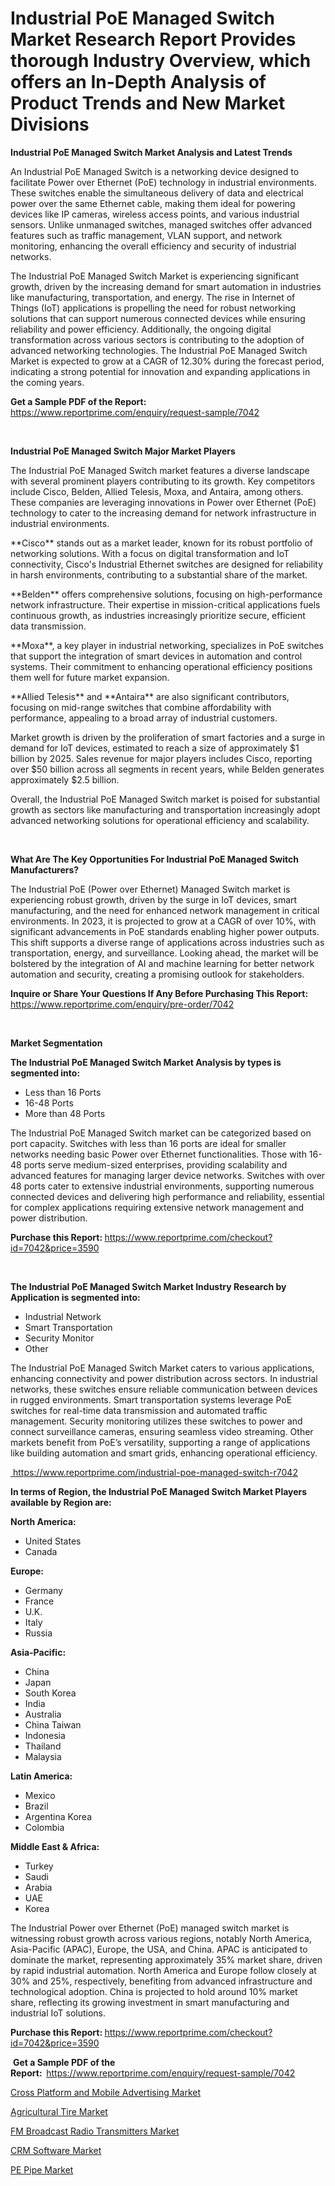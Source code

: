 <p><h1>Industrial PoE Managed Switch Market Research Report Provides thorough Industry Overview, which offers an In-Depth Analysis of Product Trends and New Market Divisions</h1></p><p><strong>Industrial PoE Managed Switch Market Analysis and Latest Trends</strong></p>
<p><p>An Industrial PoE Managed Switch is a networking device designed to facilitate Power over Ethernet (PoE) technology in industrial environments. These switches enable the simultaneous delivery of data and electrical power over the same Ethernet cable, making them ideal for powering devices like IP cameras, wireless access points, and various industrial sensors. Unlike unmanaged switches, managed switches offer advanced features such as traffic management, VLAN support, and network monitoring, enhancing the overall efficiency and security of industrial networks.</p><p>The Industrial PoE Managed Switch Market is experiencing significant growth, driven by the increasing demand for smart automation in industries like manufacturing, transportation, and energy. The rise in Internet of Things (IoT) applications is propelling the need for robust networking solutions that can support numerous connected devices while ensuring reliability and power efficiency. Additionally, the ongoing digital transformation across various sectors is contributing to the adoption of advanced networking technologies. The Industrial PoE Managed Switch Market is expected to grow at a CAGR of 12.30% during the forecast period, indicating a strong potential for innovation and expanding applications in the coming years.</p></p>
<p><strong>Get a Sample PDF of the Report:&nbsp;</strong> <a href="https://www.reportprime.com/enquiry/request-sample/7042?utm_campaign=83&utm_medium=2&utm_source=Github&utm_content=ia&utm_term=15112024&utm_id=industrial-poe-managed-switch">https://www.reportprime.com/enquiry/request-sample/7042</a></p>
<p>&nbsp;</p>
<p><strong>Industrial PoE Managed Switch Major Market Players</strong></p>
<p><p>The Industrial PoE Managed Switch market features a diverse landscape with several prominent players contributing to its growth. Key competitors include Cisco, Belden, Allied Telesis, Moxa, and Antaira, among others. These companies are leveraging innovations in Power over Ethernet (PoE) technology to cater to the increasing demand for network infrastructure in industrial environments.</p><p>**Cisco** stands out as a market leader, known for its robust portfolio of networking solutions. With a focus on digital transformation and IoT connectivity, Cisco's Industrial Ethernet switches are designed for reliability in harsh environments, contributing to a substantial share of the market.</p><p>**Belden** offers comprehensive solutions, focusing on high-performance network infrastructure. Their expertise in mission-critical applications fuels continuous growth, as industries increasingly prioritize secure, efficient data transmission.</p><p>**Moxa**, a key player in industrial networking, specializes in PoE switches that support the integration of smart devices in automation and control systems. Their commitment to enhancing operational efficiency positions them well for future market expansion.</p><p>**Allied Telesis** and **Antaira** are also significant contributors, focusing on mid-range switches that combine affordability with performance, appealing to a broad array of industrial customers.</p><p>Market growth is driven by the proliferation of smart factories and a surge in demand for IoT devices, estimated to reach a size of approximately $1 billion by 2025. Sales revenue for major players includes Cisco, reporting over $50 billion across all segments in recent years, while Belden generates approximately $2.5 billion. </p><p>Overall, the Industrial PoE Managed Switch market is poised for substantial growth as sectors like manufacturing and transportation increasingly adopt advanced networking solutions for operational efficiency and scalability.</p></p>
<p>&nbsp;</p>
<p><strong>What Are The Key Opportunities For Industrial PoE Managed Switch Manufacturers?</strong></p>
<p><p>The Industrial PoE (Power over Ethernet) Managed Switch market is experiencing robust growth, driven by the surge in IoT devices, smart manufacturing, and the need for enhanced network management in critical environments. In 2023, it is projected to grow at a CAGR of over 10%, with significant advancements in PoE standards enabling higher power outputs. This shift supports a diverse range of applications across industries such as transportation, energy, and surveillance. Looking ahead, the market will be bolstered by the integration of AI and machine learning for better network automation and security, creating a promising outlook for stakeholders.</p></p>
<p><strong>Inquire or Share Your Questions If Any Before Purchasing This Report:</strong> <a href="https://www.reportprime.com/enquiry/pre-order/7042?utm_campaign=83&utm_medium=2&utm_source=Github&utm_content=ia&utm_term=15112024&utm_id=industrial-poe-managed-switch">https://www.reportprime.com/enquiry/pre-order/7042</a></p>
<p>&nbsp;</p>
<p><strong>Market Segmentation</strong></p>
<p><strong>The Industrial PoE Managed Switch Market Analysis by types is segmented into:</strong></p>
<p><ul><li>Less than 16 Ports</li><li>16-48 Ports</li><li>More than 48 Ports</li></ul></p>
<p><p>The Industrial PoE Managed Switch market can be categorized based on port capacity. Switches with less than 16 ports are ideal for smaller networks needing basic Power over Ethernet functionalities. Those with 16-48 ports serve medium-sized enterprises, providing scalability and advanced features for managing larger device networks. Switches with over 48 ports cater to extensive industrial environments, supporting numerous connected devices and delivering high performance and reliability, essential for complex applications requiring extensive network management and power distribution.</p></p>
<p><strong>Purchase this Report:&nbsp;</strong><a href="https://www.reportprime.com/checkout?id=7042&price=3590&utm_campaign=83&utm_medium=2&utm_source=Github&utm_content=ia&utm_term=15112024&utm_id=industrial-poe-managed-switch">https://www.reportprime.com/checkout?id=7042&price=3590</a></p>
<p>&nbsp;</p>
<p><strong>The Industrial PoE Managed Switch Market Industry Research by Application is segmented into:</strong></p>
<p><ul><li>Industrial Network</li><li>Smart Transportation</li><li>Security Monitor</li><li>Other</li></ul></p>
<p><p>The Industrial PoE Managed Switch Market caters to various applications, enhancing connectivity and power distribution across sectors. In industrial networks, these switches ensure reliable communication between devices in rugged environments. Smart transportation systems leverage PoE switches for real-time data transmission and automated traffic management. Security monitoring utilizes these switches to power and connect surveillance cameras, ensuring seamless video streaming. Other markets benefit from PoE’s versatility, supporting a range of applications like building automation and smart grids, enhancing operational efficiency.</p></p>
<p><a href="https://www.reportprime.com/industrial-poe-managed-switch-r7042?utm_campaign=83&utm_medium=2&utm_source=Github&utm_content=ia&utm_term=15112024&utm_id=industrial-poe-managed-switch">&nbsp;https://www.reportprime.com/industrial-poe-managed-switch-r7042</a></p>
<p><strong>In terms of Region, the Industrial PoE Managed Switch Market Players available by Region are:</strong></p>
<p>
    <p> <strong> North America: </strong>
        <ul>
            <li>United States</li>
            <li>Canada</li>
        </ul>
        </p> 
    <p> <strong> Europe: </strong>
        <ul>
            <li>Germany</li>
            <li>France</li>
            <li>U.K.</li>
            <li>Italy</li>
            <li>Russia</li>
        </ul>
        </p> 
    <p> <strong> Asia-Pacific: </strong>
        <ul>
            <li>China</li>
            <li>Japan</li>
            <li>South Korea</li>
            <li>India</li>
            <li>Australia</li>
            <li>China Taiwan</li>
            <li>Indonesia</li>
            <li>Thailand</li>
            <li>Malaysia</li>
        </ul>
        </p> 
    <p> <strong> Latin America: </strong>
        <ul>
            <li>Mexico</li>
            <li>Brazil</li>
            <li>Argentina Korea</li>
            <li>Colombia</li>
        </ul>
        </p> 
    <p> <strong> Middle East & Africa: </strong>
        <ul>
            <li>Turkey</li>
            <li>Saudi</li>
            <li>Arabia</li>
            <li>UAE</li>
            <li>Korea</li>
        </ul>
    </p>
    </p>
<p><p>The Industrial Power over Ethernet (PoE) managed switch market is witnessing robust growth across various regions, notably North America, Asia-Pacific (APAC), Europe, the USA, and China. APAC is anticipated to dominate the market, representing approximately 35% market share, driven by rapid industrial automation. North America and Europe follow closely at 30% and 25%, respectively, benefiting from advanced infrastructure and technological adoption. China is projected to hold around 10% market share, reflecting its growing investment in smart manufacturing and industrial IoT solutions.</p></p>
<p><strong>Purchase this Report: </strong><a href="https://www.reportprime.com/checkout?id=7042&price=3590&utm_campaign=83&utm_medium=2&utm_source=Github&utm_content=ia&utm_term=15112024&utm_id=industrial-poe-managed-switch">https://www.reportprime.com/checkout?id=7042&price=3590</a></p>
<p>&nbsp;<strong>Get a Sample PDF of the Report:&nbsp;&nbsp;</strong><a href="https://www.reportprime.com/enquiry/request-sample/7042?utm_campaign=83&utm_medium=2&utm_source=Github&utm_content=ia&utm_term=15112024&utm_id=industrial-poe-managed-switch">https://www.reportprime.com/enquiry/request-sample/7042</a></p>
<p><strong></strong></p>
<p><p><a href="https://issuu.com/reportprime-2/docs/cross-platform-and-mobile-advertisi_079231dba9c44e?utm_campaign=83&utm_medium=2&utm_source=Github&utm_content=ia&utm_term=15112024&utm_id=industrial-poe-managed-switch">Cross Platform and Mobile Advertising Market</a></p><p><a href="https://www.linkedin.com/pulse/agricultural-tire-market-trends-insights-type-application-analysis-wupne?utm_campaign=83&utm_medium=2&utm_source=Github&utm_content=ia&utm_term=15112024&utm_id=industrial-poe-managed-switch">Agricultural Tire Market</a></p><p><a href="https://github.com/dringals/Market-Research-Report-List-6/blob/main/fm-broadcast-radio-transmitters-market.md?utm_campaign=83&utm_medium=2&utm_source=Github&utm_content=ia&utm_term=15112024&utm_id=industrial-poe-managed-switch">FM Broadcast Radio Transmitters Market</a></p><p><a href="https://issuu.com/reportprime-2/docs/crm-software-market-size-2030.pptx_fca35d7ebbcea8?utm_campaign=83&utm_medium=2&utm_source=Github&utm_content=ia&utm_term=15112024&utm_id=industrial-poe-managed-switch">CRM Software Market</a></p><p><a href="https://www.linkedin.com/pulse/global-pe-pipe-market-opportunities-challenges2024-2031-pj6ec?utm_campaign=83&utm_medium=2&utm_source=Github&utm_content=ia&utm_term=15112024&utm_id=industrial-poe-managed-switch">PE Pipe Market</a></p></p>